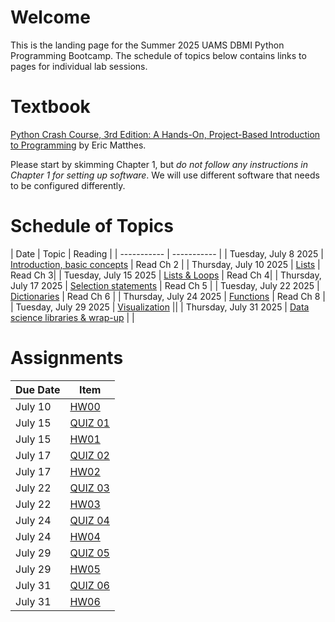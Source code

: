 # Welcome

This is the landing page for the Summer 2025 UAMS DBMI Python Programming Bootcamp. The schedule of topics below contains links to pages for individual lab sessions.

# Textbook

[Python Crash Course, 3rd Edition: A Hands-On, Project-Based Introduction to Programming](https://www.amazon.com/Python-Crash-Course-Eric-Matthes/dp/1718502702) by Eric Matthes.
 
Please start by skimming Chapter 1, but *do not follow any instructions in Chapter 1 for setting up software*. We will use different software that needs to be configured differently.



# Schedule of Topics

| Date      | Topic | Reading |
| ----------- | ----------- |
| Tuesday, July 8 2025      | [Introduction, basic concepts](https://github.com/DBMI-Python-Programming-Bootcamp/2025-Python-Programming-Bootcamp-Materials/tree/main/lab-sessions/lab01)	| Read Ch 2      |
| Thursday, July 10 2025   | [Lists](https://github.com/DBMI-Python-Programming-Bootcamp/2025-Python-Programming-Bootcamp-Materials/tree/main/lab-sessions/lab02)     | Read Ch 3|
| Tuesday, July 15 2025   | [Lists & Loops](https://github.com/DBMI-Python-Programming-Bootcamp/2025-Python-Programming-Bootcamp-Materials/tree/main/lab-sessions/lab03)        | Read Ch 4|
| Thursday, July 17 2025   | [Selection statements](https://github.com/DBMI-Python-Programming-Bootcamp/2025-Python-Programming-Bootcamp-Materials/tree/main/lab-sessions/lab04)        | Read Ch 5 |
| Tuesday, July 22 2025   | [Dictionaries](https://github.com/DBMI-Python-Programming-Bootcamp/2025-Python-Programming-Bootcamp-Materials/tree/main/lab-sessions/lab05)        | Read Ch 6 |
| Thursday, July 24 2025   | [Functions](https://github.com/DBMI-Python-Programming-Bootcamp/2025-Python-Programming-Bootcamp-Materials/blob/main/lab-sessions/lab06)        | Read Ch 8 |
| Tuesday, July 29 2025   | [Visualization](https://github.com/DBMI-Python-Programming-Bootcamp/2025-Python-Programming-Bootcamp-Materials/tree/main/lab-sessions/lab07)        ||
| Thursday, July 31 2025   | [Data science libraries & wrap-up](https://github.com/DBMI-Python-Programming-Bootcamp/2025-Python-Programming-Bootcamp-Materials/blob/main/lab-sessions/lab08)         | |



# Assignments

| Due Date | Item     |
| -------- | -------- |
| July 10     | [HW00](https://github.com/DBMI-Python-Programming-Bootcamp/2025-Python-Programming-Bootcamp-Materials/tree/main/assignments/hw00)         |
| July 15     | [QUIZ 01](https://forms.office.com/r/SzzgfpVQiV)         |
| July 15     | [HW01](https://github.com/DBMI-Python-Programming-Bootcamp/2025-Python-Programming-Bootcamp-Materials/tree/main/assignments/hw01)         |
| July 17     | [QUIZ 02](https://forms.office.com/r/bt46g95mHS)         |
| July 17     | [HW02](https://github.com/DBMI-Python-Programming-Bootcamp/2025-Python-Programming-Bootcamp-Materials/tree/main/assignments/hw02)         |
| July 22     | [QUIZ 03](https://forms.office.com/r/mDMQv5DMUZ)         |
| July 22     | [HW03](https://github.com/DBMI-Python-Programming-Bootcamp/2025-Python-Programming-Bootcamp-Materials/tree/main/assignments/hw03)         |
| July 24     | [QUIZ 04](https://forms.office.com/r/szdnZafD01)         |
| July 24     | [HW04](https://github.com/DBMI-Python-Programming-Bootcamp/2025-Python-Programming-Bootcamp-Materials/tree/main/assignments/hw04)         |
| July 29     | [QUIZ 05](https://forms.office.com/r/00RLpqu024)         |
| July 29     | [HW05](https://github.com/DBMI-Python-Programming-Bootcamp/2025-Python-Programming-Bootcamp-Materials/tree/main/assignments/hw05)         |
| July 31     | [QUIZ 06](https://forms.office.com/r/D5U7SZyQXu)         |
| July 31     | [HW06](https://github.com/DBMI-Python-Programming-Bootcamp/2025-Python-Programming-Bootcamp-Materials/tree/main/assignments/hw06)         |





